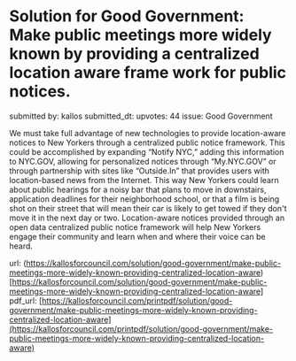 # Solution for Good Government: Make public meetings more widely known by providing a centralized location aware frame work for public notices. #

submitted by: kallos
submitted_dt: 
upvotes: 44
issue: Good Government

We must take full advantage of new technologies to provide location-aware notices to New Yorkers through a centralized public notice framework. This could be accomplished by expanding “Notify NYC,” adding this information to NYC.GOV, allowing for personalized notices through “My.NYC.GOV” or through partnership with sites like “Outside.In” that provides users with location-based news from the Internet. This way New Yorkers could learn about public hearings for a noisy bar that plans to move in downstairs, application deadlines for their neighborhood school, or that a film is being shot on their street that will mean their car is likely to get towed if they don't move it in the next day or two. Location-aware notices provided through an open data centralized public notice framework will help New Yorkers engage their community and learn when and where their voice can be heard.

url: (https://kallosforcouncil.com/solution/good-government/make-public-meetings-more-widely-known-providing-centralized-location-aware)[https://kallosforcouncil.com/solution/good-government/make-public-meetings-more-widely-known-providing-centralized-location-aware]
pdf_url: [https://kallosforcouncil.com/printpdf/solution/good-government/make-public-meetings-more-widely-known-providing-centralized-location-aware](https://kallosforcouncil.com/printpdf/solution/good-government/make-public-meetings-more-widely-known-providing-centralized-location-aware)